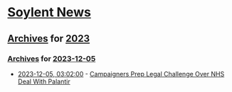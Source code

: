 # [Soylent News](../../../README.md)

## [Archives](../../index.md) for [2023](../index.md)

### [Archives](../../index.md) for [2023-12-05](index.md)

* [2023-12-05, 03:02:00](https://soylentnews.org/article.pl?sid=23/12/04/0053246&from=rss) - [Campaigners Prep Legal Challenge Over NHS Deal With Palantir](https://soylentnews.org/article.pl?sid=23/12/04/0053246&from=rss)
